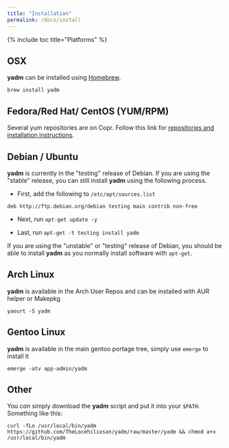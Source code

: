 ```yaml
---
title: "Installation"
permalink: /docs/install
---
```

{% include toc title="Platforms" %}

## OSX

**yadm** can be installed using [Homebrew](https://github.com/Homebrew/homebrew).

```
brew install yadm
```

## Fedora/Red Hat/ CentOS (YUM/RPM)

Several yum repositories are on Copr. Follow this link for [repositories and installation instructions](https://copr.fedorainfracloud.org/coprs/thelocehiliosan/yadm/).

## Debian / Ubuntu

**yadm** is currently in the "testing" release of Debian. If you are using the "stable" release, you can still install **yadm** using the following process.

* First, add the following to `/etc/apt/sources.list`

```
deb http://ftp.debian.org/debian testing main contrib non-free
```

* Next, run `apt-get update -y`

* Last, run `apt-get -t testing install yadm`

If you are using the "unstable" or "testing" release of Debian, you should be able to install **yadm** as you normally install software with `apt-get`.

## Arch Linux

**yadm** is available in the Arch User Repos and can be installed with AUR helper or Makepkg

```
yaourt -S yadm
```

## Gentoo Linux

**yadm** is available in the main gentoo portage tree, simply use `emerge` to install it

```
emerge -atv app-admin/yadm
```

## Other

You *can* simply download the **yadm** script and put it into your `$PATH`. Something like this:

```
curl -fLo /usr/local/bin/yadm https://github.com/TheLocehiliosan/yadm/raw/master/yadm && chmod a+x /usr/local/bin/yadm
```
